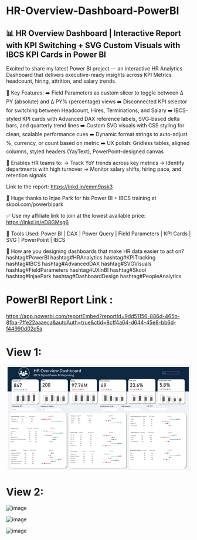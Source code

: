 # HR-Overview-Dashboard-PowerBI

## 📊 HR Overview Dashboard | Interactive Report with KPI Switching + SVG Custom Visuals with IBCS KPI Cards in Power BI

Excited to share my latest Power BI project — an interactive HR Analytics Dashboard that delivers executive-ready insights across KPI Metrics headcount, hiring, attrition, and salary trends.

📌 Key Features:
 ➡️ Field Parameters as custom slicer to toggle between Δ PY (absolute) and Δ PY% (percentage) views
 ➡️ Disconnected KPI selector for switching between Headcount, Hires, Terminations, and Salary
 ➡️ IBCS-styled KPI cards with Advanced DAX reference labels, SVG-based delta bars, and quarterly trend lines
 ➡️ Custom SVG visuals with CSS styling for clean, scalable performance cues
 ➡️ Dynamic format strings to auto-adjust %, currency, or count based on metric
 ➡️ UX polish: Gridless tables, aligned columns, styled headers (YayText), PowerPoint-designed canvas

🎯 Enables HR teams to:
 → Track YoY trends across key metrics
 → Identify departments with high turnover
 → Monitor salary shifts, hiring pace, and retention signals

Link to the report: https://lnkd.in/emm9psk3

🙌 Huge thanks to Injae Park for his Power BI + IBCS training at skool.com/powerbipark

 ✅ Use my affiliate link to join at the lowest available price: https://lnkd.in/eD8GMsg6

🔧 Tools Used: Power BI | DAX | Power Query | Field Parameters | KPI Cards | SVG | PowerPoint | IBCS

💬 How are you designing dashboards that make HR data easier to act on?
hashtag#PowerBI hashtag#HRAnalytics hashtag#KPITracking hashtag#IBCS hashtag#AdvancedDAX hashtag#SVGVisuals hashtag#FieldParameters hashtag#UXinBI hashtag#Skool hashtag#InjaePark hashtag#DashboardDesign hashtag#PeopleAnalytics

# PowerBI Report Link :  

https://app.powerbi.com/reportEmbed?reportId=9dd51156-886d-465b-8fba-7ffe22aaaeca&autoAuth=true&ctid=8cff4a64-d644-45e8-bb6d-f44990d02c5a

# View 1:

![image](https://github.com/shreymukh2020/HR-Overview-Dashboard-PowerBI/blob/main/HR%20Attrition%20Dashboard%20Linkedin%201.png)

# View 2:

![image]()

![image]()

![image]()
